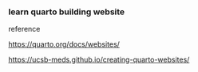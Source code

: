 ### learn quarto building website

reference


https://quarto.org/docs/websites/

https://ucsb-meds.github.io/creating-quarto-websites/
